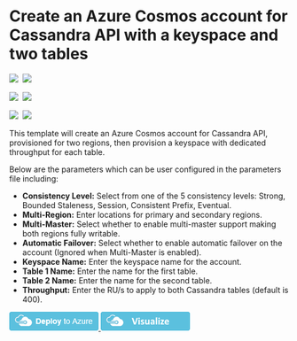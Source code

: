 # Create an Azure Cosmos account for Cassandra API with a keyspace and two tables

<IMG SRC="https://azurequickstartsservice.blob.core.windows.net/badges/101-cosmosdb-cassandra/PublicLastTestDate.svg" />&nbsp;
<IMG SRC="https://azurequickstartsservice.blob.core.windows.net/badges/101-cosmosdb-cassandra/PublicDeployment.svg" />&nbsp;

<IMG SRC="https://azurequickstartsservice.blob.core.windows.net/badges/101-cosmosdb-cassandra/FairfaxLastTestDate.svg" />&nbsp;
<IMG SRC="https://azurequickstartsservice.blob.core.windows.net/badges/101-cosmosdb-cassandra/FairfaxDeployment.svg" />&nbsp;

<IMG SRC="https://azurequickstartsservice.blob.core.windows.net/badges/101-cosmosdb-cassandra/BestPracticeResult.svg" />&nbsp;
<IMG SRC="https://azurequickstartsservice.blob.core.windows.net/badges/101-cosmosdb-cassandra/CredScanResult.svg" />&nbsp;

This template will create an Azure Cosmos account for Cassandra API, provisioned for two regions, then provision a keyspace with dedicated throughput for each table.

Below are the parameters which can be user configured in the parameters file including:

- **Consistency Level:** Select from one of the 5 consistency levels: Strong, Bounded Staleness, Session, Consistent Prefix, Eventual.
- **Multi-Region:** Enter locations for primary and secondary regions.
- **Multi-Master:** Select whether to enable multi-master support making both regions fully writable.
- **Automatic Failover:** Select whether to enable automatic failover on the account (Ignored when Multi-Master is enabled).
- **Keyspace Name:** Enter the keyspace name for the account.
- **Table 1 Name:** Enter the name for the first table.
- **Table 2 Name:** Enter the name for the second table.
- **Throughput:** Enter the RU/s to apply to both Cassandra tables (default is 400).

<a href="https://portal.azure.com/#create/Microsoft.Template/uri/https%3A%2F%2Fraw.githubusercontent.com%2FAzure%2Fazure-quickstart-templates%2Fmaster%2F101-cosmosdb-cassandra%2Fazuredeploy.json" target="_blank">
    <img src="https://raw.githubusercontent.com/Azure/azure-quickstart-templates/master/1-CONTRIBUTION-GUIDE/images/deploytoazure.png"/>
</a>
<a href="http://armviz.io/#/?load=https%3A%2F%2Fraw.githubusercontent.com%2FAzure%2Fazure-quickstart-templates%2Fmaster%2F101-cosmosdb-cassandra%2Fazuredeploy.json" target="_blank">
    <img src="https://raw.githubusercontent.com/Azure/azure-quickstart-templates/master/1-CONTRIBUTION-GUIDE/images/visualizebutton.png"/>
</a>

